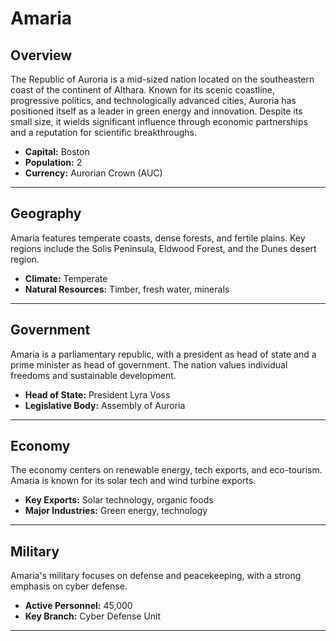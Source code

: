 # Amaria

## Overview
The Republic of Auroria is a mid-sized nation located on the southeastern coast of the continent of Althara. Known for its scenic coastline, progressive politics, and technologically advanced cities, Auroria has positioned itself as a leader in green energy and innovation. Despite its small size, it wields significant influence through economic partnerships and a reputation for scientific breakthroughs.

- **Capital:** Boston
- **Population:** 2
- **Currency:** Aurorian Crown (AUC)

---

## Geography
Amaria features temperate coasts, dense forests, and fertile plains. Key regions include the Solis Peninsula, Eldwood Forest, and the Dunes desert region.

- **Climate:** Temperate
- **Natural Resources:** Timber, fresh water, minerals

---

## Government
Amaria is a parliamentary republic, with a president as head of state and a prime minister as head of government. The nation values individual freedoms and sustainable development.

- **Head of State:** President Lyra Voss
- **Legislative Body:** Assembly of Auroria

---

## Economy
The economy centers on renewable energy, tech exports, and eco-tourism. Amaria is known for its solar tech and wind turbine exports.

- **Key Exports:** Solar technology, organic foods
- **Major Industries:** Green energy, technology

---

## Military
Amaria's military focuses on defense and peacekeeping, with a strong emphasis on cyber defense.

- **Active Personnel:** 45,000
- **Key Branch:** Cyber Defense Unit

---

